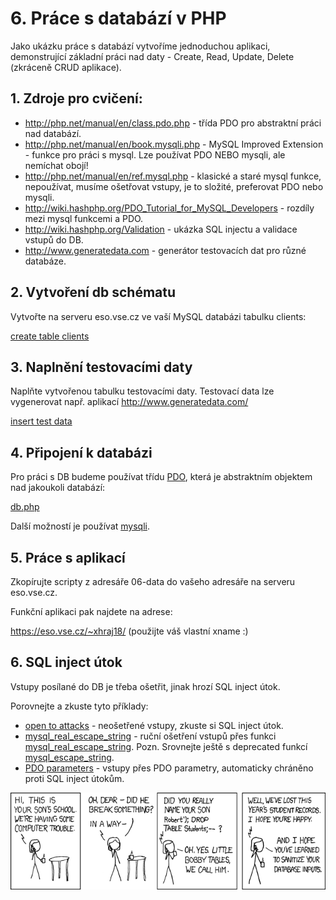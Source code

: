 # 6. Práce s databází v PHP

Jako ukázku práce s databází vytvoříme jednoduchou aplikaci, demonstrující základní práci nad daty - Create, Read, Update, Delete (zkráceně CRUD aplikace).

## 1. Zdroje pro cvičení:

* http://php.net/manual/en/class.pdo.php - třída PDO pro abstraktní práci nad databází.
* http://php.net/manual/en/book.mysqli.php - MySQL Improved Extension - funkce pro práci s mysql. Lze používat PDO NEBO mysqli, ale nemíchat obojí!
* http://php.net/manual/en/ref.mysql.php - klasické a staré mysql funkce, nepoužívat, musíme ošetřovat vstupy, je to složité, preferovat PDO nebo mysqli.
* http://wiki.hashphp.org/PDO_Tutorial_for_MySQL_Developers - rozdíly mezi mysql funkcemi a PDO.
* http://wiki.hashphp.org/Validation - ukázka SQL injectu a validace vstupů do DB.
* http://www.generatedata.com - generátor testovacích dat pro různé databáze.

## 2. Vytvoření db schématu

Vytvořte na serveru eso.vse.cz ve vaší MySQL databázi tabulku clients:

[create table clients](./06-schema.sql)

## 3. Naplnění testovacími daty

Naplňte vytvořenou tabulku testovacími daty. Testovací data lze vygenerovat např. aplikací http://www.generatedata.com/

[insert test data](./06-data.sql)

## 4. Připojení k databázi

Pro práci s DB budeme používat třídu [PDO](http://php.net/manual/en/class.pdo.php), která je abstraktním objektem nad jakoukoli databází:

[db.php](./06-app/db.php)

Další možností je používat [mysqli](http://php.net/manual/en/book.mysqli.php).

## 5. Práce s aplikací

Zkopírujte scripty z adresáře 06-data do vašeho adresáře na serveru eso.vse.cz.

Funkční aplikaci pak najdete na adrese:

https://eso.vse.cz/~xhraj18/ (použijte váš vlastní xname :)


## 6. SQL inject útok

Vstupy posílané do DB je třeba ošetřit, jinak hrozí SQL inject útok.

Porovnejte a zkuste tyto příklady:

* [open to attacks](./06-app/new_open.php) - neošetřené vstupy, zkuste si SQL inject útok.
* [mysql_real_escape_string](./06-app/new_escape.php) - ruční ošetření vstupů přes funkci [mysql_real_escape_string](http://php.net/mysql_real_escape_string). Pozn. Srovnejte ještě s deprecated funkcí [mysql_escape_string](http://php.net/mysql_escape_string).
* [PDO parameters](./06-app/new_prepare.php) - vstupy přes PDO parametry, automaticky chráněno proti SQL inject útokům.

![Exploits of a mom](./exploits-of-a-mom.png)




